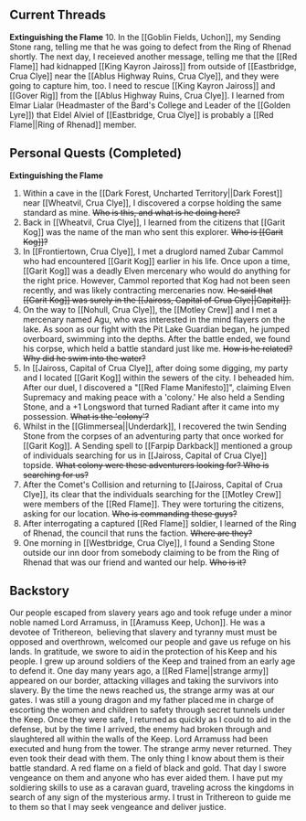 ## Current Threads

**Extinguishing the Flame**
10. In the [[Goblin Fields, Uchon]], my Sending Stone rang, telling me that he was going to defect from the Ring of Rhenad shortly. The next day, I receieved another message, telling me that the [[Red Flame]] had kidnapped [[King Kayron Jaiross]] from outside of [[Eastbridge, Crua Clye]] near the [[Ablus Highway Ruins, Crua Clye]], and they were going to capture him, too. I need to rescue [[King Kayron Jaiross]] and [[Gover Rig]] from the [[Ablus Highway Ruins, Crua Clye]]. I learned from Elmar Lialar (Headmaster of the Bard's College and Leader of the [[Golden Lyre]]) that Eldel Alviel of [[Eastbridge, Crua Clye]] is probably a [[Red Flame||Ring of Rhenad]] member.

## Personal Quests (Completed)

**Extinguishing the Flame**
1. Within a cave in the [[Dark Forest, Uncharted Territory||Dark Forest]] near [[Wheatvil, Crua Clye]], I discovered a corpse holding the same standard as mine. ~~Who is this, and what is he doing here?~~
2. Back in [[Wheatvil, Crua Clye]], I learned from the citizens that [[Garit Kog]] was the name of the man who sent this explorer. ~~Who is [[Garit Kog]]?~~
3. In [[Frontiertown, Crua Clye]], I met a druglord named Zubar Cammol who had encountered [[Garit Kog]] earlier in his life. Once upon a time, [[Garit Kog]] was a deadly Elven mercenary who would do anything for the right price. However, Cammol reported that Kog had not been seen recently, and was likely contracting mercenaries now. ~~He said that [[Garit Kog]] was surely in the [[Jaiross, Capital of Crua Clye||Capital]].~~
4. On the way to [[Nohull, Crua Clye]], the [[Motley Crew]] and I met a mercenary named Agu, who was interested in the mind flayers on the lake. As soon as our fight with the Pit Lake Guardian began, he jumped overboard, swimming into the depths. After the battle ended, we found his corpse, which held a battle standard just like me. ~~How is he related? Why did he swim into the water?~~
5. In [[Jaiross, Capital of Crua Clye]], after doing some digging, my party and I located [[Garit Kog]] within the sewers of the city. I beheaded him. After our duel, I discovered a "[[Red Flame Manifesto]]", claiming Elven Supremacy and making peace with a 'colony.' He also held a Sending Stone, and a +1 Longsword that turned Radiant after it came into my possession. ~~What is the 'colony'?~~
6.  Whilst in the [[Glimmersea||Underdark]], I recovered the twin Sending Stone from the corpses of an adventuring party that once worked for [[Garit Kog]]. A Sending spell to [[Farpip Darkback]] mentioned a group of individuals searching for us in [[Jaiross, Capital of Crua Clye]] topside. ~~What colony were these adventurers looking for? Who is searching for us?~~
7. After the Comet's Collision and returning to [[Jaiross, Capital of Crua Clye]], its clear that the individuals searching for the [[Motley Crew]] were members of the [[Red Flame]]. They were torturing the citizens, asking for our location. ~~Who is commanding these guys?~~
8. After interrogating a captured [[Red Flame]] soldier, I learned of the Ring of Rhenad, the council that runs the faction. ~~Where are they?~~
9. One morning in [[Westbridge, Crua Clye]], I found a Sending Stone outside our inn door from somebody claiming to be from the Ring of Rhenad that was our friend and wanted our help. ~~Who is it?~~

## Backstory
Our people escaped from slavery years ago and took refuge under a minor noble named Lord Arramuss, in [[Aramuss Keep, Uchon]]. He was a devotee of Trithereon,  believing that slavery and tyranny must must be opposed and overthrown, welcomed our people and gave us refuge on his lands. In gratitude, we swore to aid in the protection of his Keep and his people. I grew up around soldiers of the Keep and trained from an early age to defend it. One day many years ago, a [[Red Flame||strange army]] appeared on our border, attacking villages and taking the survivors into slavery. By the time the news reached us, the strange army was at our gates. I was still a young dragon and my father placed me in charge of escorting the women and children to safety through secret tunnels under the Keep. Once they were safe, I returned as quickly as I could to aid in the defense, but by the time I arrived, the enemy had broken through and slaughtered all within the walls of the Keep. Lord Arramuss had been executed and hung from the tower. The strange army never returned. They even took their dead with them. The only thing I know about them is their battle standard. A red flame on a field of black and gold. That day I swore vengeance on them and anyone who has ever aided them. I have put my soldiering skills to use as a caravan guard, traveling across the kingdoms in search of any sign of the mysterious army. I trust in Trithereon to guide me to them so that I may seek vengeance and deliver justice.